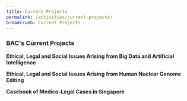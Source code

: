 ```yaml
---
title: Current Projects
permalink: /activities/current-projects/
breadcrumb: Current Projects
---
```

### BAC's Current Projects 


**Ethical, Legal and Social Issues Arising from Big Data and Artificial Intelligence**

**Ethical, Legal and Social Issues Arising from Human Nuclear Genome Editing**

**Casebook of Medico-Legal Cases in Singapore**